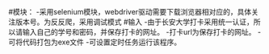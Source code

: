#模块：
  -采用selenium模块，webdriver驱动需要下载浏览器相对应的，具体关注版本号。为反反爬，采用调试模式
#输入
  -由于长安大学打卡采用统一认证，所以请输入自己的学号和密码，并保存打卡的网址。
  -打卡url为保存打卡的网址。
  -可将代码打包为exe文件
  -可设置定时任务运行该程序。
